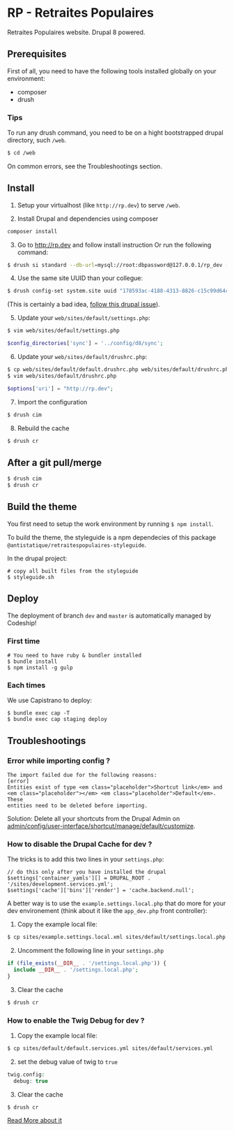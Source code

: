 # RP - Retraites Populaires
Retraites Populaires website. Drupal 8 powered.


## Prerequisites

First of all, you need to have the following tools installed globally on your environment:

  * composer
  * drush

### Tips

To run any drush command, you need to be on a hight bootstrapped drupal directory, such `/web`.

  ```bash
  $ cd /web
  ```

On common errors, see the Troubleshootings section.

## Install

1. Setup your virtualhost (like `http://rp.dev`) to serve `/web`.

2. Install Drupal and dependencies using composer

  ```bash
  composer install
  ```

3. Go to http://rp.dev and follow install instruction
   Or run the following command:

  ```bash
  $ drush si standard --db-url=mysql://root:dbpassword@127.0.0.1/rp_dev --site-name="Retraites Populaires" --account-name=admin --account-pass=admin --account-mail=dev@antistatique.net
  ```

4. Use the same site UUID than your collegue:

  ```bash
  $ drush config-set system.site uuid "178593ac-4188-4313-8826-c15c99d64cc4"
  ```

  (This is certainly a bad idea, [follow this drupal issue](https://www.drupal.org/node/1613424)).

5. Update your  `web/sites/default/settings.php`:

  ```bash
  $ vim web/sites/default/settings.php
  ```

  ```php
  $config_directories['sync'] = '../config/d8/sync';
  ```

6. Update your `web/sites/default/drushrc.php`:

  ```bash
  $ cp web/sites/default/default.drushrc.php web/sites/default/drushrc.php
  $ vim web/sites/default/drushrc.php
  ```

  ```php
  $options['uri'] = "http://rp.dev";
  ```

7. Import the configuration

  ```bash
  $ drush cim
  ```

8. Rebuild the cache

  ```bash
  $ drush cr
  ```

## After a git pull/merge

  ```bash
  $ drush cim
  $ drush cr
  ```

## Build the theme

You first need to setup the work environment by running `$ npm install`.

To build the theme, the styleguide is a npm dependecies of this package `@antistatique/retraitespopulaires-styleguide`.

In the drupal project:

    # copy all built files from the styleguide
    $ styleguide.sh

## Deploy
The deployment of branch `dev` and `master` is automatically managed by Codeship!


### First time

    # You need to have ruby & bundler installed
    $ bundle install
    $ npm install -g gulp

### Each times
We use Capistrano to deploy:

    $ bundle exec cap -T
    $ bundle exec cap staging deploy

## Troubleshootings

### Error while importing config ?

```
The import failed due for the following reasons:                                                                                                   [error]
Entities exist of type <em class="placeholder">Shortcut link</em> and <em class="placeholder"></em> <em class="placeholder">Default</em>. These
entities need to be deleted before importing.
```

Solution: Delete all your shortcuts from the Drupal Admin on [admin/config/user-interface/shortcut/manage/default/customize](admin/config/user-interface/shortcut/manage/default/customize).

### How to disable the Drupal Cache for dev ?
The tricks is to add this two lines in your `settings.php`:

    // do this only after you have installed the drupal
    $settings['container_yamls'][] = DRUPAL_ROOT . '/sites/development.services.yml';
    $settings['cache']['bins']['render'] = 'cache.backend.null';

A better way is to use the `example.settings.local.php` that do more for your dev environement (think about it like the `app_dev.php` front controller):

 1. Copy the example local file:

  ```bash
  $ cp sites/example.settings.local.xml sites/default/settings.local.php
  ```

 2. Uncomment the following line in your `settings.php`

  ```php
  if (file_exists(__DIR__ . '/settings.local.php')) {
    include __DIR__ . '/settings.local.php';
  }
  ```

 3. Clear the cache

  ```bash
  $ drush cr
  ```

### How to enable the Twig Debug for dev ?

 1. Copy the example local file:

  ```bash
  $ cp sites/default/default.services.yml sites/default/services.yml
  ```

 2. set the debug value of twig to `true`

  ```php
  twig.config:
    debug: true
  ```

 3. Clear the cache

  ```bash
  $ drush cr
  ```

[Read More about it](https://www.drupal.org/node/1903374)
